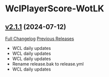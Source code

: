 # WclPlayerScore-WotLK

## [v2.1.1](https://github.com/icaca/WclPlayerScore-WotLK/tree/v2.1.1) (2024-07-12)
[Full Changelog](https://github.com/icaca/WclPlayerScore-WotLK/commits/v2.1.1) [Previous Releases](https://github.com/icaca/WclPlayerScore-WotLK/releases)

- WCL daily updates  
- WCL daily updates  
- WCL daily updates  
- Rename release.bak to release.yml  
- WCL daily updates  
